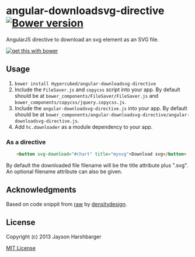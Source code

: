 angular-downloadsvg-directive [![Bower version](https://badge.fury.io/bo/angular-downloadsvg-directive.svg)](http://badge.fury.io/bo/angular-marked)
===

AngularJS directive to download an svg element as an SVG file.

[![get this with bower](http://benschwarz.github.io/bower-badges/badge@2x.png)](http://bower.io/ "get this with bower")

## Usage
1. `bower install Hypercubed/angular-downloadsvg-directive`
2. Include the `FileSaver.js` and `copycss` script into your app.  By default should be at `bower_components/FileSaver/FileSaver.js` and `bower_components/copycss/jquery.copycss.js`.
3. Include the `angular-downloadsvg-directive.js` into your app.  By default should be at `bower_components/angular-downloadsvg-directive/angular-downloadsvg-directive.js`.
4. Add `hc.downloader` as a module dependency to your app.

### As a directive

```html
	<button svg-download="#chart" title="mysvg">Download svg</button>
```

By default the downloaded file filename will be the title attribute plus ".svg".  An optional filename attribute can also be given.

## Acknowledgments
Based on code snippit from [raw](https://github.com/densitydesign/raw/blob/master/js/directives.js) by [densitydesign](https://github.com/densitydesign/).

## License
Copyright (c) 2013 Jayson Harshbarger

[MIT License](http://en.wikipedia.org/wiki/MIT_License)

